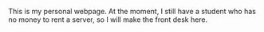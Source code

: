 This is my personal webpage.
At the moment, I still have a student who has no money to rent a server, so I will make the front desk here.